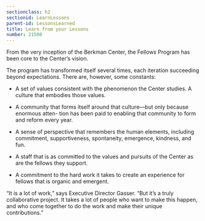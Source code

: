 ```yaml
---
sectionclass: h2
sectionid: LearnLessons
parent-id: LessonsLearned
title: Learn from your Lessons
number: 21500
---
```

From the very inception of the Berkman Center, the Fellows Program has been core to the Center’s vision.

The program has transformed itself several times, each iteration succeeding beyond expectations. There are, however, some constants:

+ A set of values consistent with the phenomenon the Center studies. A culture that embodies those values.

+ A community that forms itself around that culture—but only because enormous atten- tion has been paid to enabling that community to form and reform every year.

+ A sense of perspective that remembers the human elements, including commitment, supportiveness, spontaneity, emergence, kindness, and fun.

+ A staff that is as committed to the values and pursuits of the Center as are the fellows they support.

+ A commitment to the hard work it takes to create an experience for fellows that is organic and emergent.

“It is a lot of work,” says Executive Director Gasser. “But it’s a truly collaborative project. It takes a lot of people who want to make this happen, and who come together to do the work and make their unique contributions.”
